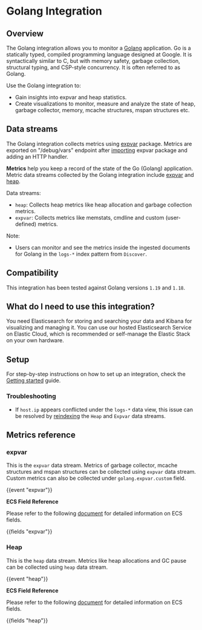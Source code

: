 # Golang Integration

## Overview

The Golang integration allows you to monitor a [Golang](https://go.dev/) application. Go is a statically typed, compiled programming language designed at Google. It is syntactically similar to C, but with memory safety, garbage collection, structural typing, and CSP-style concurrency. It is often referred to as Golang.

Use the Golang integration to:
- Gain insights into expvar and heap statistics.
- Create visualizations to monitor, measure and analyze the state of heap, garbage collector, memory, mcache structures, mspan structures etc.

## Data streams

The Golang integration collects metrics using [expvar](https://pkg.go.dev/expvar) package. Metrics are exported on "/debug/vars" endpoint after [importing](https://pkg.go.dev/expvar#:~:text=into%20your%20program%3A-,import%20_%20%22expvar%22,-Index%20%C2%B6) expvar package and adding an HTTP handler.

**Metrics** help you keep a record of the state of the Go (Golang) application.
Metric data streams collected by the Golang integration include [expvar](https://pkg.go.dev/expvar) and [heap](https://go.dev/src/runtime/mstats.go).

Data streams:
- `heap`:  Collects heap metrics like heap allocation and garbage collection metrics.
- `expvar`: Collects metrics like memstats, cmdline and custom (user-defined) metrics.

Note: 
- Users can monitor and see the metrics inside the ingested documents for Golang in the `logs-*` index pattern from `Discover`.

## Compatibility

This integration has been tested against Golang versions `1.19` and `1.18`.

## What do I need to use this integration?

You need Elasticsearch for storing and searching your data and Kibana for visualizing and managing it.
You can use our hosted Elasticsearch Service on Elastic Cloud, which is recommended or self-manage the Elastic Stack on your own hardware.

## Setup

For step-by-step instructions on how to set up an integration, check the [Getting started](https://www.elastic.co/guide/en/starting-with-the-elasticsearch-platform-and-its-solutions/current/getting-started-observability.html) guide.

### Troubleshooting

- If `host.ip` appears conflicted under the ``logs-*`` data view, this issue can be resolved by [reindexing](https://www.elastic.co/guide/en/elasticsearch/reference/current/use-a-data-stream.html#reindex-with-a-data-stream) the ``Heap`` and ``Expvar`` data streams.

## Metrics reference

### expvar

This is the `expvar` data stream. Metrics of garbage collector, mcache structures and mspan structures can be collected using `expvar` data stream. Custom metrics can also be collected under `golang.expvar.custom` field.

{{event "expvar"}}

**ECS Field Reference**

Please refer to the following [document](https://www.elastic.co/guide/en/ecs/current/ecs-field-reference.html) for detailed information on ECS fields.

{{fields "expvar"}}

### Heap

This is the `heap` data stream. Metrics like heap allocations and GC pause can be collected using `heap` data stream.

{{event "heap"}}

**ECS Field Reference**

Please refer to the following [document](https://www.elastic.co/guide/en/ecs/current/ecs-field-reference.html) for detailed information on ECS fields.

{{fields "heap"}}
